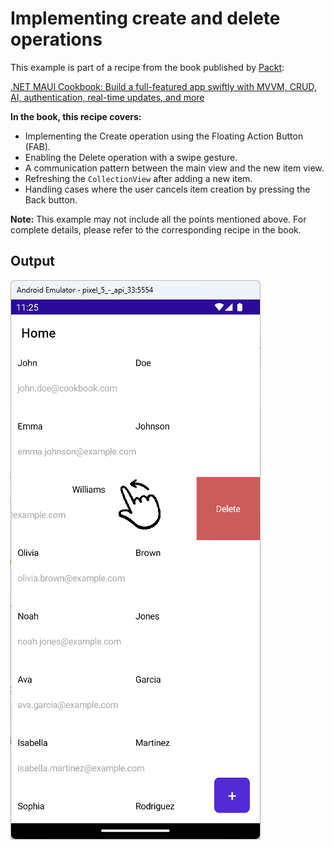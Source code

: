 # Implementing create and delete operations
This example is part of a recipe from the book published by [Packt](https://www.packtpub.com/en-us?utm_source=github):

[.NET MAUI Cookbook: Build a full-featured app swiftly with MVVM, CRUD, AI, authentication, real-time updates, and more](https://www.amazon.com/NET-MAUI-Cookbook-full-featured-authentication-ebook/dp/B0DHV34WQ5)

**In the book, this recipe covers:**
* Implementing the Create operation using the Floating Action Button (FAB).
* Enabling the Delete operation with a swipe gesture.
* A communication pattern between the main view and the new item view.
* Refreshing the `CollectionView` after adding a new item.
* Handling cases where the user cancels item creation by pressing the Back button.

**Note:** This example may not include all the points mentioned above. For complete details, please refer to the corresponding recipe in the book.
## Output
![Create and Delete Operations](/Images/Create%20and%20Delete.png)
